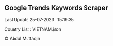 

## Google Trends Keywords Scraper 
 
Last Update 25-07-2023 , 15:19:35

Country List :
VIETNAM.json



© Abdul Muttaqin 
